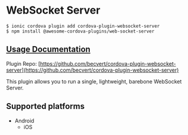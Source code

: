 # WebSocket Server

```
$ ionic cordova plugin add cordova-plugin-websocket-server
$ npm install @awesome-cordova-plugins/web-socket-server
```

## [Usage Documentation](https://danielsogl.gitbook.io/awesome-cordova-plugins/plugins/web-socket-server/)

Plugin Repo: [https://github.com/becvert/cordova-plugin-websocket-server](https://github.com/becvert/cordova-plugin-websocket-server)

This plugin allows you to run a single, lightweight, barebone WebSocket Server.

## Supported platforms

- Android
  - iOS
  


